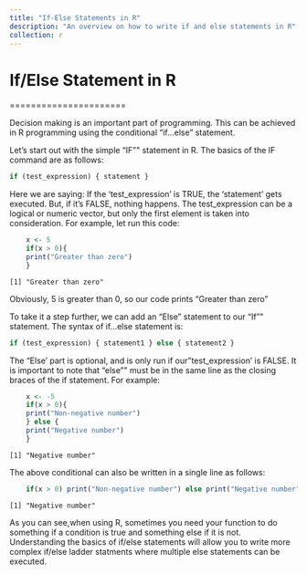 ```yaml
---
title: "If-Else Statements in R"
description: "An overview on how to write if and else statements in R"
collection: r
---
```


# If/Else Statement in R
======================




Decision making is an important part of programming. This can be
achieved in R programming using the conditional “if…else” statement.

Let’s start out with the simple “IF”" statement in R. The basics of the
IF command are as follows:

```r
if (test_expression) { statement }
````

Here we are saying: If the ‘test_expression’ is TRUE, the ‘statement’
gets executed. But, if it’s FALSE, nothing happens. The test_expression
can be a logical or numeric vector, but only the first element is taken
into consideration. For example, let run this code:

```r
    x <- 5
    if(x > 0){
    print("Greater than zero")
    }
```
    [1] "Greater than zero"

Obviously, 5 is greater than 0, so our code prints “Greater than zero”

To take it a step further, we can add an “Else” statement to our “If”"
statement. The syntax of if…else statement is:

```r
if (test_expression) { statement1 } else { statement2 }
```

The “Else’ part is optional, and is only run if our”test\_expression’ is
FALSE. It is important to note that “else”" must be in the same line as
the closing braces of the if statement. For example:

```r
    x <- -5
    if(x > 0){
    print("Non-negative number")
    } else {
    print("Negative number")
    }
```
    [1] "Negative number"

The above conditional can also be written in a single line as follows:

```r
    if(x > 0) print("Non-negative number") else print("Negative number")
```
    [1] "Negative number"

As you can see,when using R, sometimes you need your function to do
something if a condition is true and something else if it is not.
Understanding the basics of if/else statements will allow you to write
more complex if/else ladder statments where multiple else statements can
be executed.
